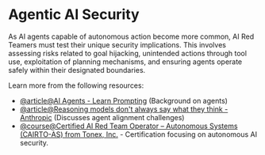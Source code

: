 # Agentic AI Security

As AI agents capable of autonomous action become more common, AI Red Teamers must test their unique security implications. This involves assessing risks related to goal hijacking, unintended actions through tool use, exploitation of planning mechanisms, and ensuring agents operate safely within their designated boundaries.

Learn more from the following resources:

- [@article@AI Agents - Learn Prompting](https://learnprompting.org/docs/intermediate/ai_agents) (Background on agents)
- [@article@Reasoning models don't always say what they think - Anthropic](https://www.anthropic.com/research/reasoning-models-dont-always-say-what-they-think) (Discusses agent alignment challenges)
- [@course@Certified AI Red Team Operator – Autonomous Systems (CAIRTO-AS) from Tonex, Inc.](https://niccs.cisa.gov/education-training/catalog/tonex-inc/certified-ai-red-team-operator-autonomous-systems-cairto) - Certification focusing on autonomous AI security.
